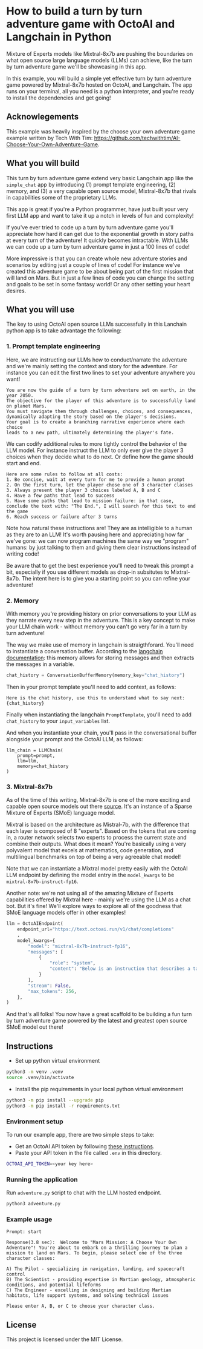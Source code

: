 # How to build a turn by turn adventure game with OctoAI and Langchain in Python

Mixture of Experts models like Mixtral-8x7b are pushing the boundaries on what open source large language models (LLMs) can achieve, like the turn by turn adventure game we'll be showcasing in this app.

In this example, you will build a simple yet effective turn by turn adventure game powered by Mixtral-8x7b hosted on OctoAI, and Langchain. The app runs on your terminal, all you need is a python interpreter, and you're ready to install the dependencies and get going!

## Acknowlegements

This example was heavily inspired by the choose your own adventure game example written by Tech With Tim: https://github.com/techwithtim/AI-Choose-Your-Own-Adventure-Game.

## What you will build

This turn by turn adventure game extend very basic Langchain app like the `simple_chat` app by introducing (1) prompt template engineering, (2) memory, and (3) a very capable open source model, Mixtral-8x7b that rivals in capabilities some of the proprietary LLMs.

This app is great if you're a Python programmer, have just built your very first LLM app and want to take it up a notch in levels of fun and complexity!

If you've ever tried to code up a turn by turn adventure game you'll appreciate how hard it can get due to the exponential growth in story paths at every turn of the adventure! It quickly becomes intractable. With LLMs we can code up a turn by turn adventure game in just a 100 lines of code!

More impressive is that you can create whole new adventure stories and scenarios by editing just a couple of lines of code! For instance we've created this adventure game to be about being part of the first mission that will land on Mars. But in just a few lines of code you can change the setting and goals to be set in some fantasy world! Or any other setting your heart desires.

## What you will use

The key to using OctoAI open source LLMs successfully in this Lanchain python app is to take advantage the following:

### 1. Prompt template engineering
Here, we are instructing our LLMs how to conduct/narrate the adventure and we're mainly setting the context and story for the adventure. For instance you can edit the first two lines to set your adventure anywhere you want!

```text
You are now the guide of a turn by turn adventure set on earth, in the year 2050.
The objective for the player of this adventure is to successfully land on planet Mars.
You must navigate them through challenges, choices, and consequences,
dynamically adapting the story based on the player's decisions.
Your goal is to create a branching narrative experience where each choice
leads to a new path, ultimately determining the player's fate.
```

We can codify additional rules to more tightly control the behavior of the LLM model. For instance instruct the LLM to only ever give the player 3 choices when they decide what to do next. Or define how the game should start and end.

```text
Here are some rules to follow at all costs:
1. Be concise, wait at every turn for me to provide a human prompt
2. On the first turn, let the player chose one of 3 character classes
3. Always present the player 3 choices labeled A, B and C
4. Have a few paths that lead to success
5. Have some paths that lead to mission failure: in that case, conclude the text with: "The End.", I will search for this text to end the game
6. Reach success or failure after 3 turns
```

Note how natural these instructions are! They are as intelligible to a human as they are to an LLM! It's worth pausing here and appreciating how far we've gone: we can now program machines the same way we "program" humans: by just talking to them and giving them clear instructions instead of writing code!

Be aware that to get the best experience you'll need to tweak this prompt a bit, especially if you use different models as drop-in subsitutes to Mixtral-8x7b. The intent here is to give you a starting point so you can refine your adventure!

### 2. Memory
With memory you're providing history on prior conversations to your LLM as they narrate every new step in the adventure. This is a key concept to make your LLM chain work - without memory you can't go very far in a turn by turn adventure!

The way we make use of memory in langchain is straigthforard. You'll need to instantiate a conversation buffer. According to the [langchain documentation](https://python.langchain.com/docs/modules/memory/types/buffer): this memory allows for storing messages and then extracts the messages in a variable.


```python
chat_history = ConversationBufferMemory(memory_key="chat_history")
```

Then in your prompt template you'll need to add context, as follows:

```text
Here is the chat history, use this to understand what to say next: {chat_history}
```

Finally when instantiating the langchain `PromptTemplate`, you'll need to add `chat_history` to your `input_variables` list.

And when you instantiate your chain, you'll pass in the conversational buffer alongside your prompt and the OctoAI LLM, as follows:
```
llm_chain = LLMChain(
    prompt=prompt,
    llm=llm,
    memory=chat_history
)
```

### 3. Mixtral-8x7b
As of the time of this writing, Mixtral-8x7b is one of the more exciting and capable open source models out there [source](https://arxiv.org/abs/2401.04088). It's an instance of a Sparse Mixture of Experts (SMoE) language model.

Mixtral is based on the architecture as Mistral-7b, with the difference that each layer is composed of 8 "experts". Based on the tokens that are coming in, a router network selects two experts to process the current state and combine their outputs. What does it mean? You're basically using a very polyvalent model that excels at mathematics, code generation, and multilingual benchmarks on top of being a very agreeable chat model!

Note that we can instantiate a Mixtral model pretty easily with the OctoAI LLM endpoint by defining the model entry in the `model_kwargs` to be `mixtral-8x7b-instruct-fp16`.

Another note: we're not using all of the amazing Mixture of Experts capabilities offered by Mixtral here - mainly we're using the LLM as a chat bot. But it's fine! We'll explore ways to explore all of the goodness that SMoE language models offer in other examples!

```python
llm = OctoAIEndpoint(
    endpoint_url="https://text.octoai.run/v1/chat/completions"
    ,
    model_kwargs={
        "model": "mixtral-8x7b-instruct-fp16",
        "messages": [
            {
                "role": "system",
                "content": "Below is an instruction that describes a task. Write a response that appropriately completes the request.",
            }
        ],
        "stream": False,
        "max_tokens": 256,
    },
)
```

And that's all folks! You now have a great scaffold to be building a fun turn by turn adventure game powered by the latest and greatest open source SMoE model out there!

## Instructions

- Set up python virtual environment

```bash
python3 -m venv .venv
source .venv/bin/activate
```

- Install the pip requirements in your local python virtual environment

```bash
python3 -m pip install --upgrade pip
python3 -m pip install -r requirements.txt
```
### Environment setup

To run our example app, there are two simple steps to take:

- Get an OctoAI API token by following [these instructions](https://octo.ai/docs/getting-started/how-to-create-octoai-api-token/).
- Paste your API token in the file called `.env` in this directory.

```bash
OCTOAI_API_TOKEN=<your key here>
```
### Running the application

Run `adventure.py` script to chat with the LLM hosted endpoint.
```bash
python3 adventure.py
```

### Example usage

```Prompt: start
Prompt: start

Response(3.8 sec):  Welcome to "Mars Mission: A Choose Your Own Adventure"! You're about to embark on a thrilling journey to plan a mission to land on Mars. To begin, please select one of the three character classes:

A) The Pilot - specializing in navigation, landing, and spacecraft control
B) The Scientist - providing expertise in Martian geology, atmospheric conditions, and potential lifeforms
C) The Engineer - excelling in designing and building Martian habitats, life support systems, and solving technical issues

Please enter A, B, or C to choose your character class.
```

## License

This project is licensed under the MIT License.
